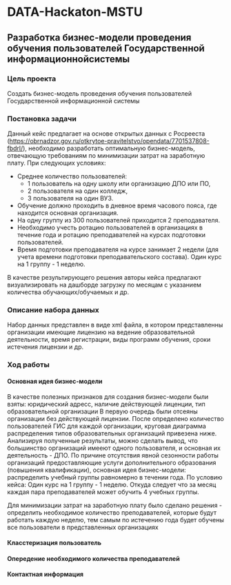 # DATA-Hackaton-MSTU

## Разработка бизнес-модели проведения обучения пользователей Государственной информационнойсистемы

### Цель проекта
Создать бизнес-модель проведения обучения пользователей Государственной информационной системы

### Постановка задачи
Данный кейс предлагает на основе открытых данных с Росрееста (https://obrnadzor.gov.ru/otkrytoe-pravitelstvo/opendata/7701537808-fbdrl/), необходимо разработать оптимальную бизнес-модель, отвечающую требованиям по минимизации затрат на заработную плату. При следующих условиях:
* Среднее количество пользователей:
  - 1 пользователь на одну школу или организацию ДПО или ПО,
  - 2 пользователя на один колледж,
  - 3 пользователя на один ВУЗ.
* Обучение должно проходить в дневное время часового пояса, где находится основная организация.
* На одну группу из 300 пользователей приходится 2 преподавателя.
* Необходимо учесть ротацию пользователей в организациях в течение года и ротацию преподавателей на курсах подготовки пользователей.
* Время подготовки преподавателя на курсе занимает 2 недели (для учета времени подготовки преподавательского состава). Один курс на 1 группу - 1 неделю.

В качестве результирующего решения авторы кейса предлагают визуализировать на дашборде загрузку по месяцам с указанием
количества обучающих/обучаемых и др.

### Описание набора данных
Набор данных представлен в виде xml файла, в котором представленны организации имеющие лицензию на ведение образовательной деятельности, время регистрации, виды программ обучения, сроки истечения лицензии и др.

### Ход работы
#### Основная идея бизнес-модели

В качестве полезных признаков для создания бизнес-модели были взяты: юридический адресс, наличие действующей лиценции, тип образовательной организации
В первую очередь были отсеяны организации без действующей лицензии.
После определено количество пользователей ГИС для каждой организации, круговая диаграмма распределения типов образовательных организаций привезена ниже.
Анализируя полученные результаты, можно сделать вывод, что большинство организаций имееют одного пользователя, и основная их деятельность - ДПО. По причине отсутствия явной сезонности работы организаций предоставляющие услуги дополнительного образования (повышения квалификации), основная идея бизнес-модели: распределить учебный группы равномерно в течении года.
По условию кейса: Один курс на 1 группу - 1 неделю. Откуда следует что за месяц каждая пара преподавателей может обучить 4 учебных группы.

Для минимизации затрат на заработную плату было сделано решения - определить необходимое количество преподавателей, которые будут работать каждую неделю, тем самым по истечению года будет обучены все пользователи в представленных организациях

#### Класстеризация пользователь



#### Опередение необходимого количества преподавателей


#### Контактная информация
